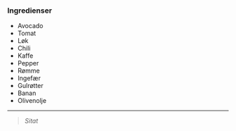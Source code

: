 ### Ingredienser
* Avocado
* Tomat 
* Løk 
* Chili
* Kaffe
* Pepper
* Rømme
* Ingefær
* Gulrøtter
* Banan
* Olivenolje
---
> *Sitat*
